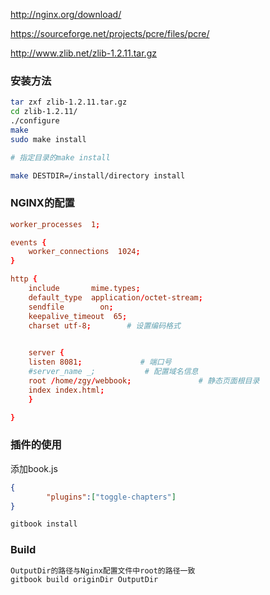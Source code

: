 http://nginx.org/download/

https://sourceforge.net/projects/pcre/files/pcre/

http://www.zlib.net/zlib-1.2.11.tar.gz

### 安装方法

```bash
tar zxf zlib-1.2.11.tar.gz 
cd zlib-1.2.11/ 
./configure 
make 
sudo make install

# 指定目录的make install

make DESTDIR=/install/directory install
```

### NGINX的配置
```conf
worker_processes  1;  

events {
    worker_connections  1024;
}

http {
    include       mime.types;
    default_type  application/octet-stream;
    sendfile        on; 
    keepalive_timeout  65; 
    charset utf-8;        # 设置编码格式
    

    server {
    listen 8081;             # 端口号
    #server_name _;           # 配置域名信息
    root /home/zgy/webbook;               # 静态页面根目录
    index index.html;
    }   

}
```

### 插件的使用
添加book.js

```json
{
        "plugins":["toggle-chapters"]
}
```

```bash
gitbook install
```

### Build
```bash
OutputDir的路径与Nginx配置文件中root的路径一致
gitbook build originDir OutputDir
```

